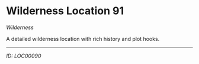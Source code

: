 # Wilderness Location 91

*Wilderness*

A detailed wilderness location with rich history and plot hooks.

---
*ID: LOC00090*